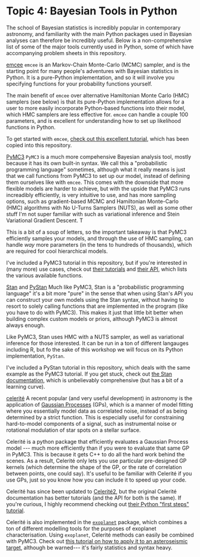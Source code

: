 # Topic 4: Bayesian Tools in Python

The school of Bayesian statistics is incredibly popular in contemporary astronomy, and familiarity with the main Python packages used in Bayesian analyses can therefore be incredibly useful. Below is a non-comprehensive list of some of the major tools currently used in Python, some of which have accompanying problem sheets in this repository.

[emcee](https://emcee.readthedocs.io/en/stable/)
`emcee` is an Markov-Chain Monte-Carlo (MCMC) sampler, and is the starting point for many people's adventures with Bayesian statistics in Python. It is a pure-Python implementation, and so it will involve you specifying functions for your probability functions yourself.

The main benefit of `emcee` over alternative Hamiltonian Monte Carlo (HMC) samplers (see below) is that its pure-Python implementation allows for a user to more easily incorporate Python-based functions into their model, which HMC samplers are less effective for. `emcee` can handle a couple 100 parameters, and is excellent for understanding how to set up likelihood functions in Python.

To get started with `emcee`, [check out this excellent tutorial](https://emcee.readthedocs.io/en/stable/tutorials/line/), which has been copied into this repository.

[PyMC3](https://docs.pymc.io/)
`PyMC3` is a much more compehensive Bayesian analysis tool, mostly because it has its own built-in syntax. We call this a "probabilistic programming language" sometimes, although what it really means is just that we call functions from PyMC3 to set up our model, instead of defining them ourselves like with `emcee`. This comes with the downside that more flexible models are harder to achieve, but with the upside that PyMC3 runs increadibly efficiently, is very intuitive to use, and has more sampling options, such as gradient-based MCMC and Hamiltonian Monte-Carlo (HMC) algorithms with No U-Turns Samplers (NUTS), as well as some other stuff I'm not super familiar with such as variational inference and Stein Variational Gradient Descent. T

This is a bit of a soup of letters, so the important takeaway is that PyMC3 efficiently samples your models, and through the use of HMC sampling, can handle *way* more parameters (in the tens to hundreds of thousands), which are required for cool hierarchical models.

I've included a PyMC3 tutorial in this repository, but if you're interested in (many more) use cases, check out [their tutorials](https://docs.pymc.io/nb_examples/index.html) and [their API](https://docs.pymc.io/api.html), which lists the various available functions.


[Stan](https://mc-stan.org/) and [PyStan](https://pystan.readthedocs.io/en/latest/)
Much like PyMC3, Stan is a "probabilistic programming language" it's a bit more "pure" in the sense that when using Stan's API you can construct your own models using the Stan syntax, without having to resort to solely calling functions that are implemented in the program (like you have to do with PyMC3). This makes it just that little bit better when building complex custom models or priors, although PyMC3 is almost always enough.

Like PyMC3, Stan uses HMC with a NUTS sampler, as well as variational inference for those interested. It can be run in a ton of different langauges including R, but fo the sake of this workshop we will focus on its Python implementation, `PyStan`.

I've included a PyStan tutorial in this repository, which deals with the same example as the PyMC3 tutorial. If you get stuck, check out [the Stan documentation](https://mc-stan.org/users/documentation/), which is unbelievably comprehensive (but has a bit of a learning curve).


[celerité](https://celerite.readthedocs.io/en/stable/)
A recent popular (and very useful development) in astronomy is the application of [Gaussian Processes](http://www.gaussianprocess.org/gpml/) (GPs), which is a manner of model fitting where you essentially model data as correlated noise, instead of as being determined by a strict function. This is especially useful for constraining hard-to-model components of a signal, such as instrumental noise or rotational modulation of star spots on a stellar surface.

Celerité is a python package that efficiently evaluates a Gaussian Process model --- much more efficiently than if you were to evaluate that same GP in PyMC3. This is because it gets C++ to do all the hard work behind the scenes. As a result, Celerité only lets you use particular pre-designed GP kernels (which determine the shape of the GP, or the rate of correlation between points, one could say). It's useful to be familiar with Celerité if you use GPs, just so you know how you can include it to speed up your code.

Celerité has since been updated to [Celerité2](https://celerite2.readthedocs.io/en/latest/), but the original Celerité documentation has better tutorials (and the API for both is the same). If you're curious, I highly recommend checking out [their Python "first steps" tutorial](https://celerite.readthedocs.io/en/stable/tutorials/first/).

Celerité is also implemented in the [`exoplanet`](https://docs.exoplanet.codes/en/latest/) package, which combines a ton of different modelling tools for the purposes of exoplanet characterisation. Using `exoplanet`, Celerité methods can easily be combined with PyMC3. Check out [this tutorial on how to apply it to an asteroseismic target](https://colab.research.google.com/github/dfm/tasc5/blob/master/tasc5-demo.ipynb), although be warned--- it's fairly statistics and syntax heavy.
